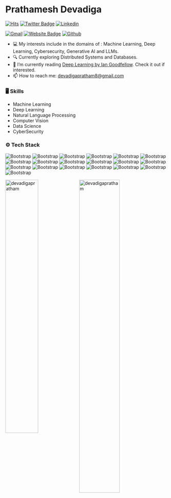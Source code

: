 # Prathamesh Devadiga

[![Hits](https://hits.seeyoufarm.com/api/count/incr/badge.svg?url=https%3A%2F%2Fgithub.com%2Fdevadigapratham%2Fdevadigapratham&count_bg=%2379C83D&title_bg=%23555555&icon=&icon_color=%23E7E7E7&title=Profile+Views&edge_flat=false)](https://hits.seeyoufarm.com)
[![Twitter Badge](https://img.shields.io/badge/-Twitter-1da1f2?labelColor=1da1f2&logo=twitter&logoColor=white&link=https://twitter.com/https://x.com/PrathameshD_8)](https://twitter.com/https://x.com/PrathameshD_8)
[![Linkedin](https://img.shields.io/badge/-LinkedIn-blue?style=flat&logo=Linkedin&logoColor=white)](https://www.linkedin.com/in/https://www.linkedin.com/in/prathamesh-devadiga//)

[![Gmail](https://img.shields.io/badge/-Gmail-c14438?style=flat&logo=Gmail&logoColor=white)](mailto:devadigapratham8@gmail.com)
[![Website Badge](https://img.shields.io/badge/-Website-c14438?style=flat&logo=Google-Chrome&logoColor=white&link=https://prathameshdevadiga.vercel.app/)](https://prathameshdevadiga.vercel.app/)
[![Github](https://img.shields.io/github/followers/devadigapratham?label=Follow&style=social)](https://github.com/devadigapratham)

- 💻 My interests include in the domains of : Machine Learning, Deep Learning, Cybersecurity, Generative AI and LLMs.
- 🔍 Currently exploring Distributed Systems and Databases. 
- 🤔 I’m currently reading [Deep Learning by Ian Goodfellow](https://www.deeplearningbook.org/). Check it out if interested.
- 📫 How to reach me: devadigapratham8@gmail.com


### 🖥 Skills

- Machine Learning
- Deep Learning
- Natural Language Processing
- Computer Vision
- Data Science
- CyberSecurity 
### ⚙️ Tech Stack

![Bootstrap](https://img.shields.io/badge/-Python-05122A?style=flat-square&logo=Python&color=353535) ![Bootstrap](https://img.shields.io/badge/-Docker-05122A?style=flat-square&logo=Docker&color=353535) ![Bootstrap](https://img.shields.io/badge/-Kubernetes-05122A?style=flat-square&logo=Kubernetes&color=353535) ![Bootstrap](https://img.shields.io/badge/-TensorFlow-05122A?style=flat-square&logo=TensorFlow&color=353535) ![Bootstrap](https://img.shields.io/badge/-PyTorch-05122A?style=flat-square&logo=PyTorch&color=353535) ![Bootstrap](https://img.shields.io/badge/-Go-05122A?style=flat-square&logo=Go&color=353535) ![Bootstrap](https://img.shields.io/badge/-Java-05122A?style=flat-square&logo=Java&color=353535) ![Bootstrap](https://img.shields.io/badge/-Scikit%20Learn-05122A?style=flat-square&logo=Scikit-Learn&color=353535) ![Bootstrap](https://img.shields.io/badge/-MongoDB-05122A?style=flat-square&logo=MongoDB&color=353535) ![Bootstrap](https://img.shields.io/badge/-MySQL-05122A?style=flat-square&logo=MySQL&color=353535) ![Bootstrap](https://img.shields.io/badge/-PostgreSQL-05122A?style=flat-square&logo=PostgreSQL&color=353535) ![Bootstrap](https://img.shields.io/badge/-Pandas-05122A?style=flat-square&logo=Pandas&color=353535) ![Bootstrap](https://img.shields.io/badge/-Numpy-05122A?style=flat-square&logo=Numpy&color=353535) ![Bootstrap](https://img.shields.io/badge/-Julia-05122A?style=flat-square&logo=Julia&color=353535) ![Bootstrap](https://img.shields.io/badge/-Matplotlib-05122A?style=flat-square&logo=Matplotlib&color=353535) ![Bootstrap](https://img.shields.io/badge/-Flask-05122A?style=flat-square&logo=Flask&color=353535) ![Bootstrap](https://img.shields.io/badge/-Django-05122A?style=flat-square&logo=Django&color=353535) ![Bootstrap](https://img.shields.io/badge/-Visual%20Studio%20Code-05122A?style=flat-square&logo=Visual-Studio-Code&color=353535) ![Bootstrap](https://img.shields.io/badge/-Neovim%20-05122A?style=flat-square&logo=Neovim&color=353535)

<div>
  <img width="45%" align="left" src="https://github-readme-stats.vercel.app/api/top-langs?username=devadigapratham&show_icons=true&locale=en&layout=compact" alt="devadigapratham" />
  <img width="50%"  src="https://github-readme-streak-stats.herokuapp.com/?user=devadigapratham&" alt="devadigapratham" />
</div>
